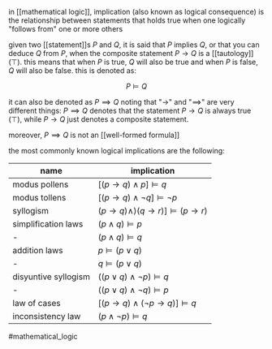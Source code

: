 in [[mathematical logic]], implication (also known as logical consequence) is the relationship between statements that holds true when one logically "follows from" one or more others

given two [[statement]]s $P$ and $Q$, it is said that $P$ implies $Q$, or that you can deduce $Q$ from $P$, when the composite statement $P\rightarrow Q$ is a [[tautology]] ($\top$).
this means that when $P$ is true, $Q$ will also be true and when $P$ is false, $Q$ will also be false.
this is denoted as:

$$P\models Q$$

it can also be denoted as $P\implies Q$
noting that "$\rightarrow$" and "$\implies$" are very different things:
$P\implies Q$ denotes that the statement $P \rightarrow Q$  is always true ($\top$), while $P \rightarrow Q$ just denotes a composite statement.

moreover, $P\implies Q$ is not an [[well-formed formula]]


the most commonly known logical implications are the following:

name | implication
-------|--------
modus pollens | $[(p\rightarrow q) \wedge p] \models q$
modus tollens | $[(p\rightarrow q) \wedge ¬q]\models ¬p$
syllogism | $(p\rightarrow q) \wedge) (q \rightarrow r)] \models (p\rightarrow r)$
simplification laws | $(p \wedge q)\models p$
- | $(p \wedge q)\models q$
addition laws | $p \models (p \vee q)$
- | $q \models (p\vee q)$
disyuntive syllogism | $((p\vee q)\wedge ¬p)\models q$
- | $((p\vee q) \wedge ¬q)\models p$
law of cases | $[(p\rightarrow q) \wedge(¬p\rightarrow q)]\models q$
inconsistency law | $(p\wedge ¬p)\models q$

#mathematical_logic 